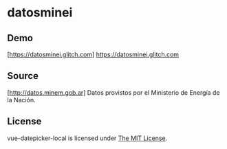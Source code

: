 # datosminei

### 

## Demo
[https://datosminei.glitch.com] https://datosminei.glitch.com

## Source
[http://datos.minem.gob.ar] Datos provistos por el Ministerio de Energía de la Nación.

## License
vue-datepicker-local is licensed under [The MIT License](LICENSE).
